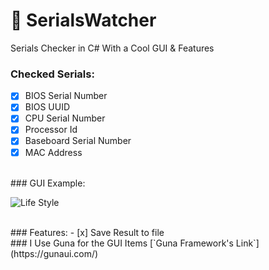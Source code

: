 # 💎 SerialsWatcher
Serials Checker in C# With a Cool GUI &amp; Features
</br>
### Checked Serials:
- [x] BIOS Serial Number
- [X] BIOS UUID
- [x] CPU Serial Number
- [X] Processor Id
- [X] Baseboard Serial Number
- [X] MAC Address
</br>
### GUI Example:

![Life Style](https://i.imgur.com/Yxl1LoT.png)

</br>
### Features:
- [x] Save Result to file
</br>
### I Use Guna for the GUI Items
[`Guna Framework's Link`](https://gunaui.com/)

